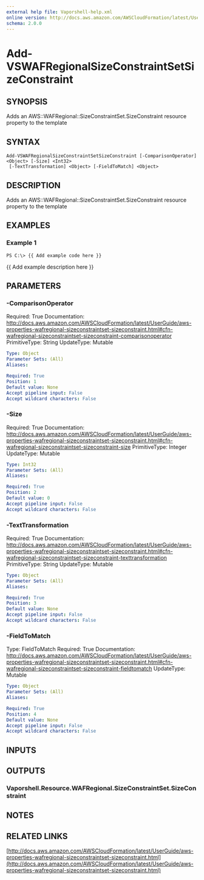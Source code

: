 ```yaml
---
external help file: Vaporshell-help.xml
online version: http://docs.aws.amazon.com/AWSCloudFormation/latest/UserGuide/aws-properties-wafregional-sizeconstraintset-sizeconstraint.html
schema: 2.0.0
---
```


# Add-VSWAFRegionalSizeConstraintSetSizeConstraint

## SYNOPSIS
Adds an AWS::WAFRegional::SizeConstraintSet.SizeConstraint resource property to the template

## SYNTAX

```
Add-VSWAFRegionalSizeConstraintSetSizeConstraint [-ComparisonOperator] <Object> [-Size] <Int32>
 [-TextTransformation] <Object> [-FieldToMatch] <Object>
```

## DESCRIPTION
Adds an AWS::WAFRegional::SizeConstraintSet.SizeConstraint resource property to the template

## EXAMPLES

### Example 1
```
PS C:\> {{ Add example code here }}
```

{{ Add example description here }}

## PARAMETERS

### -ComparisonOperator
Required: True
Documentation: http://docs.aws.amazon.com/AWSCloudFormation/latest/UserGuide/aws-properties-wafregional-sizeconstraintset-sizeconstraint.html#cfn-wafregional-sizeconstraintset-sizeconstraint-comparisonoperator
PrimitiveType: String
UpdateType: Mutable

```yaml
Type: Object
Parameter Sets: (All)
Aliases: 

Required: True
Position: 1
Default value: None
Accept pipeline input: False
Accept wildcard characters: False
```

### -Size
Required: True
Documentation: http://docs.aws.amazon.com/AWSCloudFormation/latest/UserGuide/aws-properties-wafregional-sizeconstraintset-sizeconstraint.html#cfn-wafregional-sizeconstraintset-sizeconstraint-size
PrimitiveType: Integer
UpdateType: Mutable

```yaml
Type: Int32
Parameter Sets: (All)
Aliases: 

Required: True
Position: 2
Default value: 0
Accept pipeline input: False
Accept wildcard characters: False
```

### -TextTransformation
Required: True
Documentation: http://docs.aws.amazon.com/AWSCloudFormation/latest/UserGuide/aws-properties-wafregional-sizeconstraintset-sizeconstraint.html#cfn-wafregional-sizeconstraintset-sizeconstraint-texttransformation
PrimitiveType: String
UpdateType: Mutable

```yaml
Type: Object
Parameter Sets: (All)
Aliases: 

Required: True
Position: 3
Default value: None
Accept pipeline input: False
Accept wildcard characters: False
```

### -FieldToMatch
Type: FieldToMatch
Required: True
Documentation: http://docs.aws.amazon.com/AWSCloudFormation/latest/UserGuide/aws-properties-wafregional-sizeconstraintset-sizeconstraint.html#cfn-wafregional-sizeconstraintset-sizeconstraint-fieldtomatch
UpdateType: Mutable

```yaml
Type: Object
Parameter Sets: (All)
Aliases: 

Required: True
Position: 4
Default value: None
Accept pipeline input: False
Accept wildcard characters: False
```

## INPUTS

## OUTPUTS

### Vaporshell.Resource.WAFRegional.SizeConstraintSet.SizeConstraint

## NOTES

## RELATED LINKS

[http://docs.aws.amazon.com/AWSCloudFormation/latest/UserGuide/aws-properties-wafregional-sizeconstraintset-sizeconstraint.html](http://docs.aws.amazon.com/AWSCloudFormation/latest/UserGuide/aws-properties-wafregional-sizeconstraintset-sizeconstraint.html)

